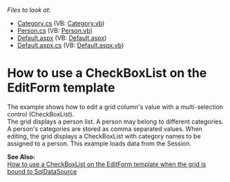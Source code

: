 <!-- default file list -->
*Files to look at*:

* [Category.cs](./CS/WebSite/App_Code/Category.cs) (VB: [Category.vb](./VB/WebSite/App_Code/Category.vb))
* [Person.cs](./CS/WebSite/App_Code/Person.cs) (VB: [Person.vb](./VB/WebSite/App_Code/Person.vb))
* [Default.aspx](./CS/WebSite/Default.aspx) (VB: [Default.aspx](./VB/WebSite/Default.aspx))
* [Default.aspx.cs](./CS/WebSite/Default.aspx.cs) (VB: [Default.aspx.vb](./VB/WebSite/Default.aspx.vb))
<!-- default file list end -->
# How to use a CheckBoxList on the EditForm template


<p>The example shows how to edit a grid column's value with a multi-selection control (CheckBoxList).<br />
The grid displays a person list. A person may belong to different categories. A person's categories are stored as comma separated values. When editing, the grid displays a CheckBoxList with category names to be assigned to a person. This example loads data from the Session.</p><p><strong>See Also:</strong><br />
<a href="https://www.devexpress.com/Support/Center/p/E1174">How to use a CheckBoxList on the EditForm template when the grid is bound to SqlDataSource</a></p>

<br/>


